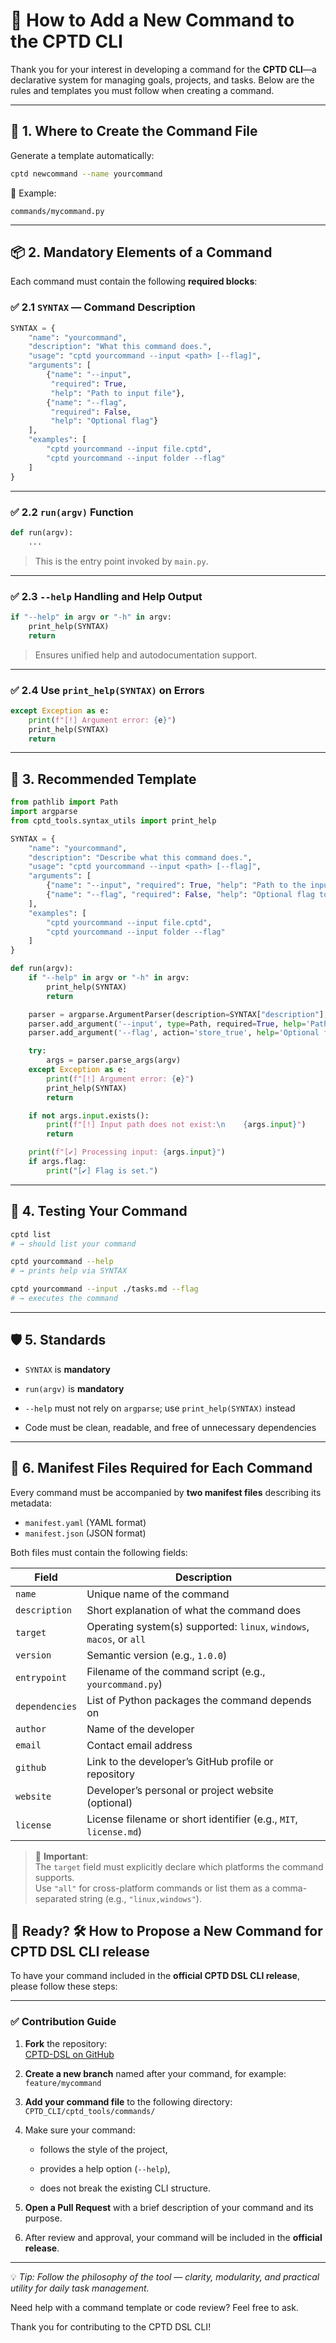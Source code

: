 
# 🧩 How to Add a New Command to the CPTD CLI

Thank you for your interest in developing a command for the **CPTD CLI**—a declarative system for managing goals, projects, and tasks. Below are the rules and templates you must follow when creating a command.

---

## 📁 1. Where to Create the Command File

Generate a template automatically:

```bash
cptd newcommand --name yourcommand
```

📄 Example:

```
commands/mycommand.py
```

---

## 📦 2. Mandatory Elements of a Command

Each command must contain the following **required blocks**:

### ✅ 2.1 `SYNTAX` — Command Description

```python
SYNTAX = {
    "name": "yourcommand",
    "description": "What this command does.",
    "usage": "cptd yourcommand --input <path> [--flag]",
    "arguments": [
        {"name": "--input",
         "required": True,
         "help": "Path to input file"},
        {"name": "--flag",
         "required": False,
         "help": "Optional flag"}
    ],
    "examples": [
        "cptd yourcommand --input file.cptd",
        "cptd yourcommand --input folder --flag"
    ]
}
```

---

### ✅ 2.2 `run(argv)` Function

```python
def run(argv):
    ...
```

> This is the entry point invoked by `main.py`.

---

### ✅ 2.3 `--help` Handling and Help Output

```python
if "--help" in argv or "-h" in argv:
    print_help(SYNTAX)
    return
```

> Ensures unified help and autodocumentation support.

---

### ✅ 2.4 Use `print_help(SYNTAX)` on Errors

```python
except Exception as e:
    print(f"[!] Argument error: {e}")
    print_help(SYNTAX)
    return
```

---

## 🧩 3. Recommended Template

```python
from pathlib import Path
import argparse
from cptd_tools.syntax_utils import print_help

SYNTAX = {
    "name": "yourcommand",
    "description": "Describe what this command does.",
    "usage": "cptd yourcommand --input <path> [--flag]",
    "arguments": [
        {"name": "--input", "required": True, "help": "Path to the input file or folder"},
        {"name": "--flag", "required": False, "help": "Optional flag to control behavior"}
    ],
    "examples": [
        "cptd yourcommand --input file.cptd",
        "cptd yourcommand --input folder --flag"
    ]
}

def run(argv):
    if "--help" in argv or "-h" in argv:
        print_help(SYNTAX)
        return

    parser = argparse.ArgumentParser(description=SYNTAX["description"], add_help=False)
    parser.add_argument('--input', type=Path, required=True, help='Path to the input file or folder')
    parser.add_argument('--flag', action='store_true', help='Optional flag')

    try:
        args = parser.parse_args(argv)
    except Exception as e:
        print(f"[!] Argument error: {e}")
        print_help(SYNTAX)
        return

    if not args.input.exists():
        print(f"[!] Input path does not exist:\n    {args.input}")
        return

    print(f"[✔] Processing input: {args.input}")
    if args.flag:
        print("[✔] Flag is set.")
```

---

## 🧪 4. Testing Your Command

```bash
cptd list
# → should list your command

cptd yourcommand --help
# → prints help via SYNTAX

cptd yourcommand --input ./tasks.md --flag
# → executes the command
```

---

## 🛡 5. Standards

- `SYNTAX` is **mandatory**
    
- `run(argv)` is **mandatory**
    
- `--help` must not rely on `argparse`; use `print_help(SYNTAX)` instead
    
- Code must be clean, readable, and free of unnecessary dependencies
    

---


## 📄 6. Manifest Files Required for Each Command

Every command must be accompanied by **two manifest files** describing its metadata:

- `manifest.yaml` (YAML format)  
- `manifest.json` (JSON format)

Both files must contain the following fields:

| Field         | Description                                                                 |
|---------------|-----------------------------------------------------------------------------|
| `name`        | Unique name of the command                                                  |
| `description` | Short explanation of what the command does                                  |
| `target`      | Operating system(s) supported: `linux`, `windows`, `macos`, or `all`        |
| `version`     | Semantic version (e.g., `1.0.0`)                                            |
| `entrypoint`  | Filename of the command script (e.g., `yourcommand.py`)                     |
| `dependencies`| List of Python packages the command depends on                              |
| `author`      | Name of the developer                                                       |
| `email`       | Contact email address                                                       |
| `github`      | Link to the developer’s GitHub profile or repository                        |
| `website`     | Developer’s personal or project website (optional)                          |
| `license`     | License filename or short identifier (e.g., `MIT`, `license.md`)            |


> 📌 **Important**:  
> The `target` field must explicitly declare which platforms the command supports.  
> Use `"all"` for cross-platform commands or list them as a comma-separated string (e.g., `"linux,windows"`).




## 🙌 Ready? 🛠️ How to Propose a New Command for CPTD DSL CLI release

To have your command included in the **official CPTD DSL CLI release**, please follow these steps:

---

### ✅ Contribution Guide

1. **Fork** the repository:  
    [CPTD-DSL on GitHub](https://github.com/asbjornrasen/cptd-dsl)
    
2. **Create a new branch** named after your command, for example:  
    `feature/mycommand`
    
3. **Add your command file** to the following directory:  
    `CPTD_CLI/cptd_tools/commands/`
    
4. Make sure your command:
    
    - follows the style of the project,
        
    - provides a help option (`--help`),
        
    - does not break the existing CLI structure.
        
5. **Open a Pull Request** with a brief description of your command and its purpose.
    
6. After review and approval, your command will be included in the **official release**.
    

---

💡 _Tip: Follow the philosophy of the tool — clarity, modularity, and practical utility for daily task management._

Need help with a command template or code review? Feel free to ask.

Thank you for contributing to the CPTD DSL CLI!